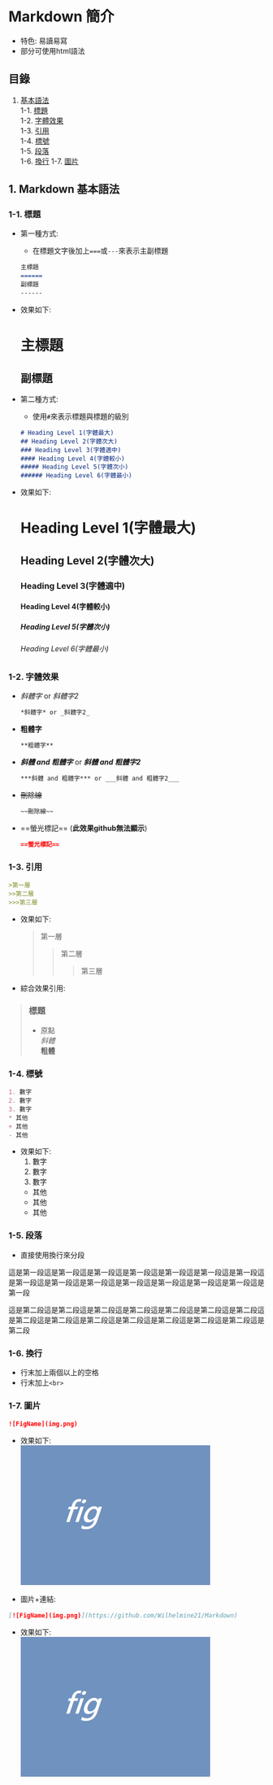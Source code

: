 # Markdown 簡介
* 特色: 易讀易寫
* 部分可使用html語法
## 目錄
1. [基本語法](https://github.com/Wilhelmine21/Markdown#1-Markdown-基本語法)  
    1-1. [標題](https://github.com/Wilhelmine21/Markdown#1-1-標題)  
    1-2. [字體效果](https://github.com/Wilhelmine21/Markdown#1-2-字體效果)  
    1-3. [引用](https://github.com/Wilhelmine21/Markdown#1-3-引用)  
    1-4. [標號](https://github.com/Wilhelmine21/Markdown#1-4-標號)   
    1-5. [段落](https://github.com/Wilhelmine21/Markdown#1-5-段落)  
    1-6. [換行](https://github.com/Wilhelmine21/Markdown#1-6-換行)
    1-7. [圖片](https://github.com/Wilhelmine21/Markdown#1-7-圖片)

## 1. Markdown 基本語法
### 1-1. 標題
* 第一種方式:
    * 在標題文字後加上`===`或`---`來表示主副標題
    ```Markdown
    主標題
    ======
    副標題
    ------
    ```
* 效果如下:

    主標題
    ======
    副標題
    ------

* 第二種方式:
    * 使用`#`來表示標題與標題的級別
    ```Markdown
    # Heading Level 1(字體最大)
    ## Heading Level 2(字體次大)
    ### Heading Level 3(字體適中)
    #### Heading Level 4(字體較小)
    ##### Heading Level 5(字體次小)
    ###### Heading Level 6(字體最小)
    ```
* 效果如下:

    # Heading Level 1(字體最大)
    ## Heading Level 2(字體次大)
    ### Heading Level 3(字體適中)
    #### Heading Level 4(字體較小)
    ##### Heading Level 5(字體次小)
    ###### Heading Level 6(字體最小)

### 1-2. 字體效果
* *斜體字* or _斜體字2_
    ```Markdown
    *斜體字* or _斜體字2_
    ```
* **粗體字**
    ```Markdown
    **粗體字**
    ```
* ***斜體 and 粗體字*** or ___斜體 and 粗體字2___  
    ```Markdown
    ***斜體 and 粗體字*** or ___斜體 and 粗體字2___
    ```
* ~~刪除線~~
    ```Markdown
    ~~刪除線~~
    ```
<!-- * 文字^上標^ or 文字~下標~
    ```Markdown
    文字^上標^ or 文字~下標~
    ```
* ++底線++
    ```Markdown
    ++底線++
    ``` -->
* ==螢光標記== (**此效果github無法顯示**)
    ```Markdown 
    ==螢光標記==
    ```
### 1-3. 引用
```Markdown 
>第一層
>>第二層
>>>第三層
```
* 效果如下:
    >第一層
    >>第二層
    >>>第三層
* 綜合效果引用:
> ### 標題
> * 原點  
> *斜體*   
> **粗體**  
### 1-4. 標號  
```Markdown 
1. 數字
2. 數字
3. 數字
* 其他
+ 其他
- 其他
```
* 效果如下:
    1. 數字
    2. 數字
    3. 數字
    * 其他
    + 其他
    - 其他
### 1-5. 段落
* 直接使用換行來分段

這是第一段這是第一段這是第一段這是第一段這是第一段這是第一段這是第一段這是第一段這是第一段這是第一段這是第一段這是第一段這是第一段這是第一段這是第一段

這是第二段這是第二段這是第二段這是第二段這是第二段這是第二段這是第二段這是第二段這是第二段這是第二段這是第二段這是第二段這是第二段這是第二段這是第二段
### 1-6. 換行
* 行末加上兩個以上的空格
* 行末加上`<br>`
### 1-7. 圖片
```Markdown 
![FigName](img.png)
```
* 效果如下:  
![FigName](img.png) 

* 圖片+連結: 
```Markdown 
[![FigName](img.png)](https://github.com/Wilhelmine21/Markdown)
```  
* 效果如下:   
[![FigName](img.png)](https://github.com/Wilhelmine21/Markdown)